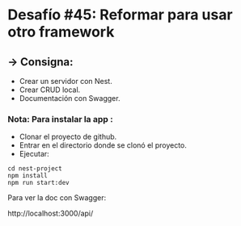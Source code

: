 # Desafío #45: Reformar para usar otro framework

## -> Consigna:

- Crear un servidor con Nest.
- Crear CRUD local.
- Documentación con Swagger.


### Nota: Para instalar la app :

- Clonar el proyecto de github.
- Entrar en el directorio donde se clonó el proyecto.
- Ejecutar:

```
cd nest-project
npm install
npm run start:dev
```

Para ver la doc con Swagger:

http://localhost:3000/api/